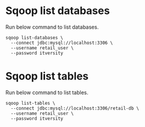 # Sqoop list databases

Run below command to list databases.

```
sqoop list-databases \
  --connect jdbc:mysql://localhost:3306 \
  --username retail_user \
  --password itversity

```

# Sqoop list tables

Run below command to list tables.

```
sqoop list-tables \
  --connect jdbc:mysql://localhost:3306/retail-db \
  --username retail_user \
  --password itversity

```